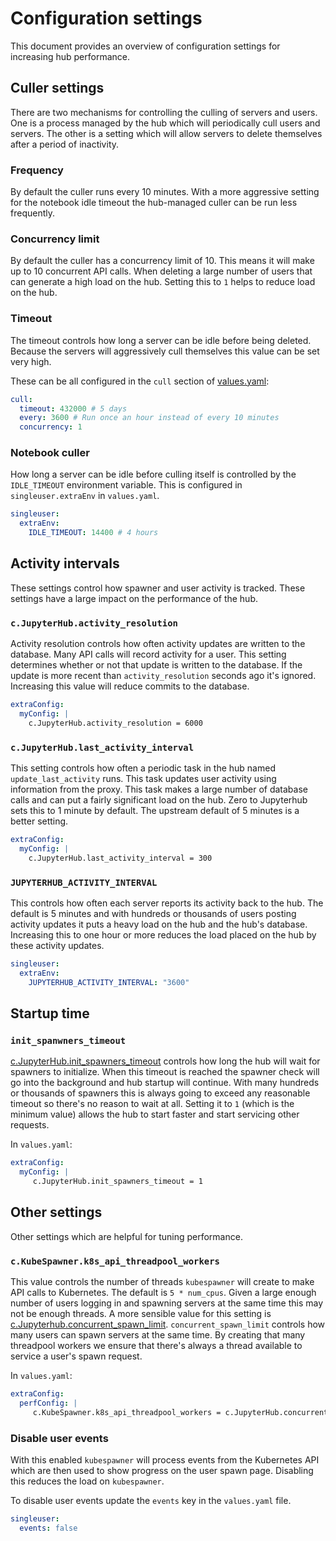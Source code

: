 # Configuration settings

This document provides an overview of configuration settings for increasing hub performance.

## Culler settings
There are two mechanisms for controlling the culling of servers and users. One is a
process managed by the hub which will periodically cull users and servers. The other
is a setting which will allow servers to delete themselves after a period of inactivity.

### Frequency
By default the culler runs every 10 minutes. With a more aggressive setting for the notebook
idle timeout the hub-managed culler can be run less frequently.

### Concurrency limit
By default the culler has a concurrency limit of 10. This means it will make up to 10
concurrent API calls. When deleting a large number of users that can generate a high load
on the hub. Setting this to `1` helps to reduce load on the hub.

### Timeout
The timeout controls how long a server can be idle before being deleted. Because the servers
will aggressively cull themselves this value can be set very high.

These can be all configured in the `cull` section of [values.yaml](https://github.com/jupyterhub/zero-to-jupyterhub-k8s/blob/master/jupyterhub/values.yaml):
```yaml
cull:
  timeout: 432000 # 5 days
  every: 3600 # Run once an hour instead of every 10 minutes
  concurrency: 1
```

### Notebook culler
How long a server can be idle before culling itself is controlled by the `IDLE_TIMEOUT`
environment variable. This is configured in `singleuser.extraEnv` in `values.yaml`.

```yaml
singleuser:
  extraEnv:
    IDLE_TIMEOUT: 14400 # 4 hours
```

## Activity intervals
These settings control how spawner and user activity is tracked. These settings have
a large impact on the performance of the hub.

### `c.JupyterHub.activity_resolution`
Activity resolution controls how often activity updates are written to the database. Many
API calls will record activity for a user. This setting determines whether or not that update
is written to the database. If the update is more recent than `activity_resolution` seconds
ago it's ignored. Increasing this value will reduce commits to the database.

```yaml
extraConfig:
  myConfig: |
    c.JupyterHub.activity_resolution = 6000
```

### `c.JupyterHub.last_activity_interval`
This setting controls how often a periodic task in the hub named `update_last_activity`
runs. This task updates user activity using information from the proxy. This task makes
a large number of database calls and can put a fairly significant load on the hub. Zero to
Jupyterhub sets this to 1 minute by default. The upstream default of 5 minutes is a better
setting.

```yaml
extraConfig:
  myConfig: |
    c.JupyterHub.last_activity_interval = 300
```

### `JUPYTERHUB_ACTIVITY_INTERVAL`
This controls how often each server reports its activity back to the hub. The default
is 5 minutes and with hundreds or thousands of users posting activity updates it puts
a heavy load on the hub and the hub's database. Increasing this to one hour or more
reduces the load placed on the hub by these activity updates.

```yaml
singleuser:
  extraEnv:
    JUPYTERHUB_ACTIVITY_INTERVAL: "3600"
```

## Startup time

### `init_spanwners_timeout`
[c.JupyterHub.init_spawners_timeout](https://jupyterhub.readthedocs.io/en/stable/api/app.html#jupyterhub.app.JupyterHub.init_spawners_timeout) controls how long the hub will wait for spawners to
initialize. When this timeout is reached the spawner check will go into the background and
hub startup will continue. With many hundreds or thousands of spawners this is always going
to exceed any reasonable timeout so there's no reason to wait at all. Setting it to `1` 
(which is the minimum value) allows the hub to start faster and start servicing other requests.

In `values.yaml`:
```yaml
extraConfig:
  myConfig: |
     c.JupyterHub.init_spawners_timeout = 1
```

## Other settings
Other settings which are helpful for tuning performance.

### `c.KubeSpawner.k8s_api_threadpool_workers`
This value controls the number of threads `kubespawner` will create to make API calls to
Kubernetes. The default is `5 * num_cpus`. Given a large enough number of users logging in
and spawning servers at the same time this may not be enough threads. A more sensible value
for this setting is [c.Jupyterhub.concurrent_spawn_limit](https://jupyterhub.readthedocs.io/en/stable/api/app.html#jupyterhub.app.JupyterHub.concurrent_spawn_limit). `concurrent_spawn_limit` controls
how many users can spawn servers at the same time. By creating that many threadpool workers
we ensure that there's always a thread available to service a user's spawn request.

In `values.yaml`:
```yaml
extraConfig:
  perfConfig: |
     c.KubeSpawner.k8s_api_threadpool_workers = c.JupyterHub.concurrent_spawn_limit
```

### Disable user events
With this enabled `kubespawner` will process events from the Kubernetes API which are then
used to show progress on the user spawn page. Disabling this reduces the load on `kubespawner`.

To disable user events update the `events` key in the `values.yaml` file.
```yaml
singleuser:
  events: false
```
